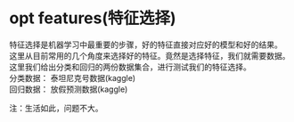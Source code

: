 # opt features(特征选择)
特征选择是机器学习中最重要的步骤，好的特征直接对应好的模型和好的结果。  
这里从目前常用的几个角度来选择好的特征。竟然是选择特征，我们就需要数据。    
这里我们给出分类和回归的两份数据集合，进行测试我们的特征选择。  
分类数据： 泰坦尼克号数据(kaggle)       
回归数据： 放假预测数据(kaggle)    



注：生活如此，问题不大。
